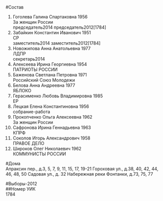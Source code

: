 #Состав  
1. Гоголева Галина Спартаковна 1956  
    За женщин России  
    председатель2014 председатель2012[1784]  
2. Забайкин Константин Иванович 1951  
    СР  
    заместитель2014 заместитель2012[1784]  
3. Новожилова Анна Анатольевна 1977  
    ЛДПР  
    секретарь2014  
4. Алексеева Ирина Георгиевна 1954  
    ПАТРИОТЫ РОССИИ  
5. Баженова Светлана Петровна 1971  
    Российский Союз Молодежи  
6. Белова Анна Андреевна 1977  
    ЯБЛОКО  
7. Герасименко Любовь Владимировна 1985  
    ЕР  
8. Лецкая Елена Константиновна 1956  
    собрание-работа  
9. Прокопченко Ольга Алексеевна 1962  
    За женщин России  
10. Сафронова Ирина Геннадьевна 1963  
    КПРФ  
11. Соколов Игорь Александрович 1958  
    ПРАВОЕ ДЕЛО  
12. Широков Олег Николаевич 1962  
    КОММУНИСТЫ РОССИИ  
  
#Дома  
Апраксин пер., д.3, 5, 7, 9, 11, 15, 17, 19-21 Гороховая ул., д.38, 40, 42, 44, 46, 48, 50 Садовая ул., д. 32 Набережная реки Фонтанки, д.73, 75, 77  
  
#Выборы-2012  
##Номер УИК  
1784  
